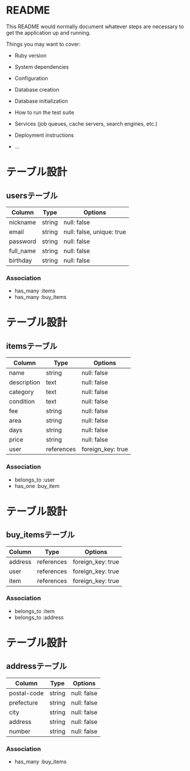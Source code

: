 # README

This README would normally document whatever steps are necessary to get the
application up and running.

Things you may want to cover:

* Ruby version

* System dependencies

* Configuration

* Database creation

* Database initialization

* How to run the test suite

* Services (job queues, cache servers, search engines, etc.)

* Deployment instructions

* ...

# テーブル設計

## usersテーブル

| Column     | Type   | Options                   |
| ---------- | ------ | ------------------------- |
| nickname   | string | null: false               |
| email      | string | null: false, unique: true |
| password   | string | null: false               |
| full_name  | string | null: false               |
| birthday   | string | null: false               | 


### Association

- has_many :items
- has_many :buy_items

# テーブル設計

## itemsテーブル

| Column     | Type       | Options           |
| ---------- | ---------- | ----------------- |
| name       | string     | null: false       |
| description| text       | null: false       |
| category   | text       | null: false       |
| condition  | text       | null: false       |
| fee        | string     | null: false       |
| area       | string     | null: false       |
| days       | string     | null: false       |
| price      | string     | null: false       |
| user       | references | foreign_key: true |

### Association

- belongs_to :user
- has_one :buy_item

# テーブル設計

## buy_itemsテーブル

| Column  | Type       | Options           |
| ------- | ---------- | ----------------- |
| address | references | foreign_key: true |
| user    | references | foreign_key: true |
| item    | references | foreign_key: true |

### Association

- belongs_to :item
- belongs_to :address

# テーブル設計

## addressテーブル

| Column     | Type   | Options     |
| ---------- | ------ | ----------  |
| postal-code| string | null: false |
| prefecture | string | null: false |
| city       | string | null: false |
| address    | string | null: false |
| number     | string | null: false |


### Association

- has_many :buy_items
